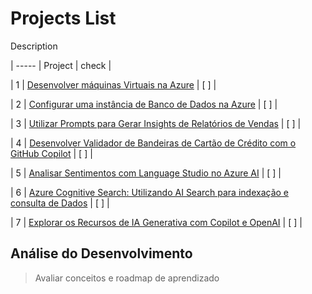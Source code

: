 # Projects List

Description

| ----- | Project | check | 

| 1 | [Desenvolver máquinas Virtuais na Azure]() |  [ ]  |

| 2 | [Configurar uma instância de Banco de Dados na Azure]() |  [ ]  |

| 3 | [Utilizar Prompts para Gerar Insights de Relatórios de Vendas]() |  [ ]  |

| 4 | [Desenvolver Validador de Bandeiras de Cartão de Crédito com o GitHub Copilot]() |  [ ]  |

| 5 | [Analisar Sentimentos com Language Studio no Azure AI]() |  [ ]  |

| 6 | [Azure Cognitive Search: Utilizando AI Search para indexação e consulta de Dados]() |  [ ]  |

| 7 | [Explorar os Recursos de IA Generativa com Copilot e OpenAI]() | [ ] |

## Análise do Desenvolvimento 

> Avaliar conceitos e roadmap de aprendizado
